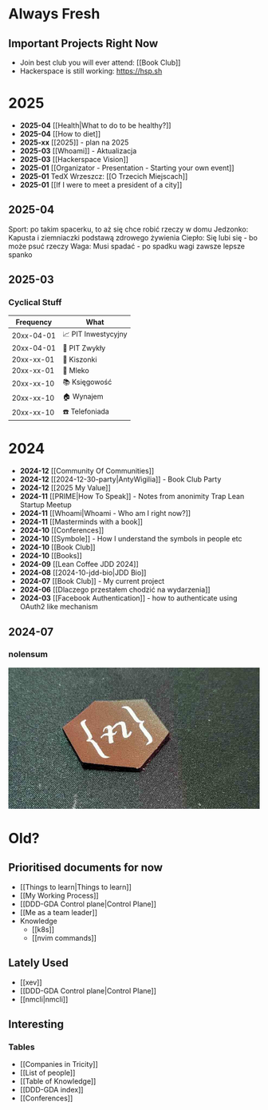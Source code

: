# Always Fresh

## Important Projects Right Now
- Join best club you will ever attend: [[Book Club]]
- Hackerspace is still working: https://hsp.sh

# 2025

- **2025-04** [[Health|What to do to be healthy?]]
- **2025-04** [[How to diet]]
- **2025-xx** [[2025]] - plan na 2025
- **2025-03** [[Whoami]] - Aktualizacja
- **2025-03** [[Hackerspace Vision]]
- **2025-01** [[Organizator - Presentation - Starting your own event]]
- **2025-01** TedX Wrzeszcz: [[O Trzecich Miejscach]]
- **2025-01** [[If I were to meet a president of a city]]

## 2025-04

Sport: po takim spacerku, to aż się chce robić rzeczy w domu
Jedzonko: Kapusta i ziemniaczki podstawą zdrowego żywienia
Ciepło: Się lubi się - bo może psuć rzeczy
Waga: Musi spadać - po spadku wagi zawsze lepsze spanko

## 2025-03

### Cyclical Stuff

 | Frequency  | What                |
 |------------|---------------------|
 | 20xx-04-01 | 📈 PIT Inwestycyjny |
 | 20xx-04-01 | 🤑 PIT Zwykły       |
 | 20xx-xx-01 | 🥒 Kiszonki         |
 | 20xx-xx-01 | 🐄 Mleko            |
 | 20xx-xx-10 | 📚 Księgowość       |
 | 20xx-xx-10 | 🏠 Wynajem          |
 | 20xx-xx-10 | ☎️  Telefoniada      |

# 2024

- **2024-12** [[Community Of Communities]]
- **2024-12** [[2024-12-30-party|AntyWigilia]] - Book Club Party
- **2024-12** [[2025 My Value]]
- **2024-11** [[PRIME|How To Speak]] - Notes from anonimity Trap Lean Startup Meetup
- **2024-11** [[Whoami|Whoami - Who am I right now?]]
- **2024-11** [[Masterminds with a book]]
- **2024-10** [[Conferences]]
- **2024-10** [[Symbole]] - How I understand the symbols in people etc
- **2024-10** [[Book Club]]
- **2024-10** [[Books]]
- **2024-09** [[Lean Coffee JDD 2024]]
- **2024-08** [[2024-10-jdd-bio|JDD Bio]]
- **2024-07** [[Book Club]] - My current project
- **2024-06** [[Dlaczego przestałem chodzić na wydarzenia]] 
- **2024-03** [[Facebook Authentication]] - how to authenticate using OAuth2 like mechanism



## 2024-07

### nolensum

![nolensum w skórze](images/nolensum-horizontal.jpg)

# Old?

## Prioritised documents for now

- [[Things to learn|Things to learn]]
- [[My Working Process]]
- [[DDD-GDA Control plane|Control Plane]]
- [[Me as a team leader]]
- Knowledge
    - [[k8s]]
    - [[nvim commands]]

## Lately Used

- [[xev]]
- [[DDD-GDA Control plane|Control Plane]]
- [[nmcli|nmcli]]

## Interesting

### Tables

- [[Companies in Tricity]]
- [[List of people]]
- [[Table of Knowledge]]
- [[DDD-GDA index]]
- [[Conferences]]
